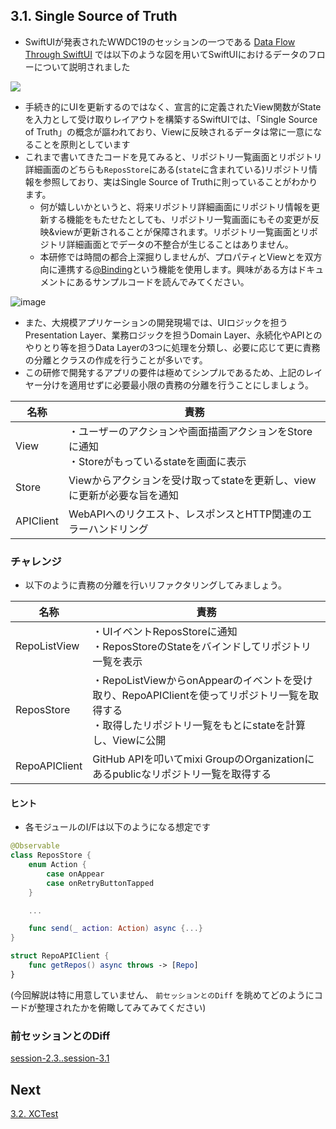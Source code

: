 ## 3.1. Single Source of Truth
- SwiftUIが発表されたWWDC19のセッションの一つである [Data Flow Through SwiftUI](https://developer.apple.com/videos/play/wwdc2019/226) では以下のような図を用いてSwiftUIにおけるデータのフローについて説明されました

<img src="https://user-images.githubusercontent.com/8536870/115537484-cf9f7600-a2d5-11eb-8b60-0847e186f288.png">

- 手続き的にUIを更新するのではなく、宣言的に定義されたView関数がStateを入力として受け取りレイアウトを構築するSwiftUIでは、「Single Source of Truth」の概念が謳われており、Viewに反映されるデータは常に一意になることを原則としています
- これまで書いてきたコードを見てみると、リポジトリ一覧画面とリポジトリ詳細画面のどちらも`ReposStore`にある(`state`に含まれている)リポジトリ情報を参照しており、実はSingle Source of Truthに則っていることがわかります。
  - 何が嬉しいかというと、将来リポジトリ詳細画面にリポジトリ情報を更新する機能をもたせたとしても、リポジトリ一覧画面にもその変更が反映&viewが更新されることが保障されます。リポジトリ一覧画面とリポジトリ詳細画面とでデータの不整合が生じることはありません。
  - 本研修では時間の都合上深掘りしませんが、プロパティとViewとを双方向に連携する[@Binding](https://developer.apple.com/documentation/swiftui/binding)という機能を使用します。興味がある方はドキュメントにあるサンプルコードを読んでみてください。

![image](https://github.com/mixigroup/ios-swiftui-training/assets/13087887/69be15b9-c834-44f1-9794-a79abaf04fd3)

- また、大規模アプリケーションの開発現場では、UIロジックを担うPresentation Layer、業務ロジックを担うDomain Layer、永続化やAPIとのやりとり等を担うData Layerの3つに処理を分類し、必要に応じて更に責務の分離とクラスの作成を行うことが多いです。
- この研修で開発するアプリの要件は極めてシンプルであるため、上記のレイヤー分けを適用せずに必要最小限の責務の分離を行うことにしましょう。

|名称|責務|
|---|---|
|View|・ユーザーのアクションや画面描画アクションをStoreに通知<br/>・Storeがもっているstateを画面に表示|
|Store|Viewからアクションを受け取ってstateを更新し、viewに更新が必要な旨を通知|
|APIClient|WebAPIへのリクエスト、レスポンスとHTTP関連のエラーハンドリング|

### チャレンジ

- 以下のように責務の分離を行いリファクタリングしてみましょう。

|名称|責務|
|---|---|
|RepoListView|・UIイベントReposStoreに通知<br/>・ReposStoreのStateをバインドしてリポジトリ一覧を表示|
|ReposStore|・RepoListViewからonAppearのイベントを受け取り、RepoAPIClientを使ってリポジトリ一覧を取得する<br/>・取得したリポジトリ一覧をもとにstateを計算し、Viewに公開|
|RepoAPIClient|GitHub APIを叩いてmixi GroupのOrganizationにあるpublicなリポジトリ一覧を取得する|

#### ヒント
- 各モジュールのI/Fは以下のようになる想定です

```swift
@Observable
class ReposStore {
    enum Action {
        case onAppear
        case onRetryButtonTapped
    }

    ...

    func send(_ action: Action) async {...}
}

struct RepoAPIClient {
    func getRepos() async throws -> [Repo]
}
```

(今回解説は特に用意していません、 `前セッションとのDiff` を眺めてどのようにコードが整理されたかを俯瞰してみてみてください)

### 前セッションとのDiff
[session-2.3..session-3.1](https://github.com/mixigroup/ios-swiftui-training/compare/session-2.3..session-3.1)

## Next
[3.2. XCTest](https://github.com/mixigroup/ios-swiftui-training/tree/session-3.2/README.md)
